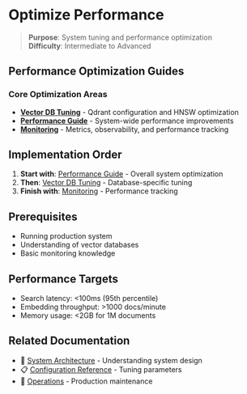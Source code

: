 # Optimize Performance

> **Purpose**: System tuning and performance optimization  
> **Difficulty**: Intermediate to Advanced

## Performance Optimization Guides

### Core Optimization Areas
- [**Vector DB Tuning**](./vector-db-tuning.md) - Qdrant configuration and HNSW optimization
- [**Performance Guide**](./performance-guide.md) - System-wide performance improvements
- [**Monitoring**](./monitoring.md) - Metrics, observability, and performance tracking

## Implementation Order

1. **Start with**: [Performance Guide](./performance-guide.md) - Overall system optimization
2. **Then**: [Vector DB Tuning](./vector-db-tuning.md) - Database-specific tuning
3. **Finish with**: [Monitoring](./monitoring.md) - Performance tracking

## Prerequisites

- Running production system
- Understanding of vector databases
- Basic monitoring knowledge

## Performance Targets

- Search latency: <100ms (95th percentile)
- Embedding throughput: >1000 docs/minute
- Memory usage: <2GB for 1M documents

## Related Documentation

- 🧠 [System Architecture](../../concepts/architecture/) - Understanding system design
- 📋 [Configuration Reference](../../reference/configuration/) - Tuning parameters
- 🔧 [Operations](../../operations/) - Production maintenance